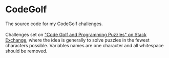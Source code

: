 # CodeGolf
The source code for my CodeGolf challenges.<BR>
<BR>
Challenges set on <a href="http://stackexchange.com/users/6024421/pete-arden">"Code Golf and Programming Puzzles" on Stack Exchange</a>, where the idea is generally to solve puzzles in the fewest characters possible. Variables names are one character and all whitespace should be removed.
